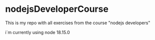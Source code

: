 # nodejsDeveloperCourse
This is my repo with all exercises from the course "nodejs developers" 

i´m currently using node 18.15.0
